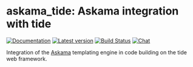 # askama_tide: Askama integration with tide

[![Documentation](https://docs.rs/askama_tide/badge.svg)](https://docs.rs/askama_tide/)
[![Latest version](https://img.shields.io/crates/v/askama_tide.svg)](https://crates.io/crates/askama_tide)
[![Build Status](https://github.com/djc/askama/workflows/CI/badge.svg)](https://github.com/djc/askama/actions?query=workflow%3ACI)
[![Chat](https://badges.gitter.im/gitterHQ/gitter.svg)](https://gitter.im/djc/askama)

Integration of the [Askama](https://github.com/djc/askama) templating engine in
code building on the tide web framework.
